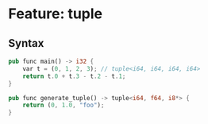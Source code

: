 # Feature: tuple

## Syntax

```rust
pub func main() -> i32 {
    var t = (0, 1, 2, 3); // tuple<i64, i64, i64, i64>
    return t.0 + t.3 - t.2 - t.1;
}
```

```rust
pub func generate_tuple() -> tuple<i64, f64, i8*> {
    return (0, 1.0, "foo");
}
```
